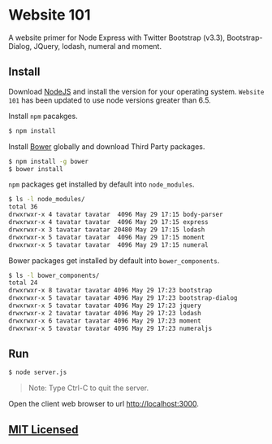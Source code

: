# Website 101

A website primer for Node Express with Twitter Bootstrap (v3.3), Bootstrap-Dialog, JQuery, lodash, numeral and moment.

## Install

Download [NodeJS](https://nodejs.org/en/) and install the version for your operating system. `Website 101` has been updated to use node versions greater than 6.5.

Install `npm` pacakges.

```bash
$ npm install
```

Install [Bower](https://www.npmjs.com/package/bower) globally and download Third Party packages.

```bash
$ npm install -g bower
$ bower install
```

`npm` packages get installed by default into `node_modules`.

```bash
$ ls -l node_modules/
total 36
drwxrwxr-x 4 tavatar tavatar  4096 May 29 17:15 body-parser
drwxrwxr-x 4 tavatar tavatar  4096 May 29 17:15 express
drwxrwxr-x 3 tavatar tavatar 20480 May 29 17:15 lodash
drwxrwxr-x 5 tavatar tavatar  4096 May 29 17:15 moment
drwxrwxr-x 5 tavatar tavatar  4096 May 29 17:15 numeral
```

Bower packages get installed by default into `bower_components`. 

```bash
$ ls -l bower_components/
total 24
drwxrwxr-x 8 tavatar tavatar 4096 May 29 17:23 bootstrap
drwxrwxr-x 5 tavatar tavatar 4096 May 29 17:23 bootstrap-dialog
drwxrwxr-x 5 tavatar tavatar 4096 May 29 17:23 jquery
drwxrwxr-x 2 tavatar tavatar 4096 May 29 17:23 lodash
drwxrwxr-x 6 tavatar tavatar 4096 May 29 17:23 moment
drwxrwxr-x 5 tavatar tavatar 4096 May 29 17:23 numeraljs
```

## Run

```bash
$ node server.js
```

> Note: Type Ctrl-C to quit the server.

Open the client web browser to url [http://localhost:3000](http://localhost:3000).

## [MIT Licensed](LICENSE)
